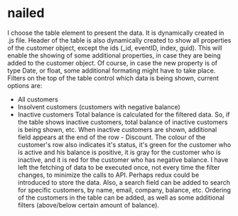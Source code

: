 # nailed
I choose the table element to present the data. It is dynamically created in .js file. Header of the table is also dynamically created to show all properties of the customer object, except the ids  (_id, eventID, index, guid). This will enable the showing of some additional properties, in case they are being added to the 
customer object. Of course, in case the new property is of type Date, or float, some additional formating might have to take place.
Filters on the top of the table control which data is being shown, current options are:
- All customers
- Insolvent customers (customers with negative balance)
- Inactive customers
Total balance is calculated for the filtered data. So, if the table shows inactive customers, total balance of inactive customers is being shown, etc.
When inactive customers are shown, additional field appears at the end of the row - Discount.
The colour of the customer's row also indicates it's status, it's green for the customer who is active and his balance is positive, it is gray for the customer 
who is inactive, and it is red for the customer who has negative balance.
I have left the fetching of data to be executed once, not every time the filter changes, to minimize the calls to API.
Perhaps redux could be introduced to store the data.
Also, a search field can be added to search for specific customers, by name, email, company, balance, etc.
Ordering of the customers in the table can be added, as well as some additional filters (above/below certain amount of balance).
